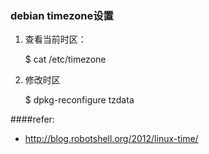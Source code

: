 ### debian timezone设置

1. 查看当前时区：

    $ cat /etc/timezone

2. 修改时区
    
    $ dpkg-reconfigure tzdata

####refer:
- http://blog.robotshell.org/2012/linux-time/

